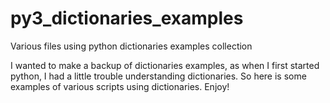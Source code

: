 # py3_dictionaries_examples
Various files using python dictionaries examples collection

I wanted to make a backup of dictionaries examples, as when I first started python, I had a little trouble understanding 
dictionaries.  So here is some examples of various scripts using dictionaries.  Enjoy!
